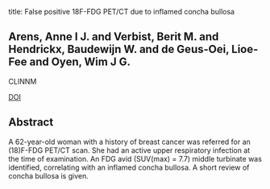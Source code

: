 title: False positive 18F-FDG PET/CT due to inflamed concha bullosa

## Arens, Anne I J. and Verbist, Berit M. and Hendrickx, Baudewijn W. and de Geus-Oei, Lioe-Fee and Oyen, Wim J G.
CLINNM

<a href="https://doi.org/10.1097/RLU.0b013e3182478846">DOI</a>

## Abstract
A 62-year-old woman with a history of breast cancer was referred for an (18)F-FDG PET/CT scan. She had an active upper respiratory infection at the time of examination. An FDG avid (SUV(max) = 7.7) middle turbinate was identified, correlating with an inflamed concha bullosa. A short review of concha bullosa is given.

